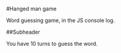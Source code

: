 #Hanged man game

Word guessing game, in the JS console log.

##Subheader

You have 10 turns to guess the word.